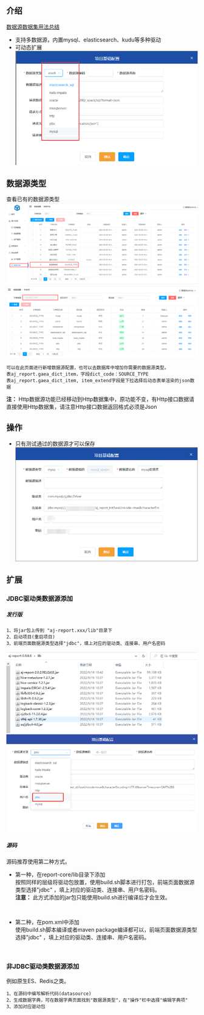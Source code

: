 ## 介绍

[数据源数据集用法总结](https://my.oschina.net/u/4517014/blog/5270828) <br>

- 支持多数据源，内置mysql、elasticsearch、kudu等多种驱动 <br>
- 可动态扩展
  ![source.png](../picture/datasource/img_1.png)

## 数据源类型

查看已有的数据源类型 <br>
![img2](../picture/datasource/img_2.png)  <br>
![img3](../picture/datasource/img_3.png)  <br>

```text
可以在此页面进行新增数据源配置，也可以去数据库中增加你需要的数据源类型。
表aj_report.gaea_dict_item，字段dict_code：SOURCE_TYPE
表aj_report.gaea_dict_item, item_extend字段是下拉选择后动态表单渲染的json数据
```

**注：** Http数据源功能已经移动到Http数据集中，原功能不变，有Http接口数据请直接使用Http数据集，请注意Http接口数据返回格式必须是Json

## 操作

- 只有测试通过的数据源才可以保存
  ![An image](../picture/datasource/img.png)

## 扩展

### JDBC驱动类数据源添加

##### 发行版

```text
1、将jar包上传到 "aj-report.xxx/lib"目录下
2、启动项目(重启项目)
3、前端页面数据源类型选择"jdbc"，填上对应的驱动类、连接串、用户名密码
```

![img4](../picture/datasource/img_4.png) <br>
![img5](../picture/datasource/img_5.png) <br>

##### 源码

源码推荐使用第二种方式。<br>

- 第一种，在report-core/lib目录下添加 <br>
  按照同样的层级将驱动包放置，使用build.sh脚本进行打包，前端页面数据源类型选择"jdbc"
  ，填上对应的驱动类、连接串、用户名密码。<br>
  **注意：** 此方式添加的jar包只能使用build.sh进行编译后才会生效。<br>

<br>

- 第二种，在pom.xml中添加 <br>
  使用build.sh脚本编译或者maven package编译都可以，前端页面数据源类型选择"jdbc"
  ，填上对应的驱动类、连接串、用户名密码。<br>

<br>

### 非JDBC驱动类数据源添加

例如原生ES、Redis之类。<br>

```text
1、在源码中编写解析代码(datasource)
2、生成数据字典，可在数据字典页面找到"数据源类型"，在"操作"栏中选择"编辑字典项"
3、添加对应驱动包
```
  
  
